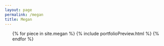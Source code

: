 ```yaml
---
layout: page
permalink: /megan
title: Megan
---
```


<ul class="post-list">
{% for piece in site.megan %}
	{% include portfolioPreview.html %}
{% endfor %}
</ul>
